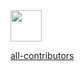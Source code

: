 <a href="[https://github.com/khoavudinh](https://github.com/vudkhoa)">
  <img src="https://github.com/khoavudinh.png" width="50" />
</a>

[all-contributors](https://github.com/vudkhoa/Game2D_SortMergeFight/graphs/contributors)
